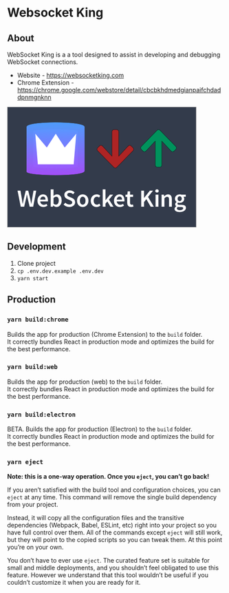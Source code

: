 # Websocket King

## About

WebSocket King is a a tool designed to assist in developing and debugging WebSocket connections.

- Website - https://websocketking.com
- Chrome Extension - https://chrome.google.com/webstore/detail/cbcbkhdmedgianpaifchdaddpnmgnknn

![Banner](public/images/banner-small.png)

## Development

1. Clone project
2. `cp .env.dev.example .env.dev`
3. `yarn start`

## Production

### `yarn build:chrome`

Builds the app for production (Chrome Extension) to the `build` folder.<br />
It correctly bundles React in production mode and optimizes the build for the best performance.

### `yarn build:web`

Builds the app for production (web) to the `build` folder.<br />
It correctly bundles React in production mode and optimizes the build for the best performance.

### `yarn build:electron`

BETA. Builds the app for production (Electron) to the `build` folder.<br />
It correctly bundles React in production mode and optimizes the build for the best performance.

### `yarn eject`

**Note: this is a one-way operation. Once you `eject`, you can’t go back!**

If you aren’t satisfied with the build tool and configuration choices, you can `eject` at any time. This command will remove the single build dependency from your project.

Instead, it will copy all the configuration files and the transitive dependencies (Webpack, Babel, ESLint, etc) right into your project so you have full control over them. All of the commands except `eject` will still work, but they will point to the copied scripts so you can tweak them. At this point you’re on your own.

You don’t have to ever use `eject`. The curated feature set is suitable for small and middle deployments, and you shouldn’t feel obligated to use this feature. However we understand that this tool wouldn’t be useful if you couldn’t customize it when you are ready for it.
